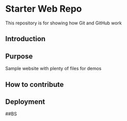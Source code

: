 # Starter Web Repo

This repository is for showing how Git and GitHub work

## Introduction

## Purpose

Sample website with plenty of files for demos

## How to contribute

## Deployment

##BS